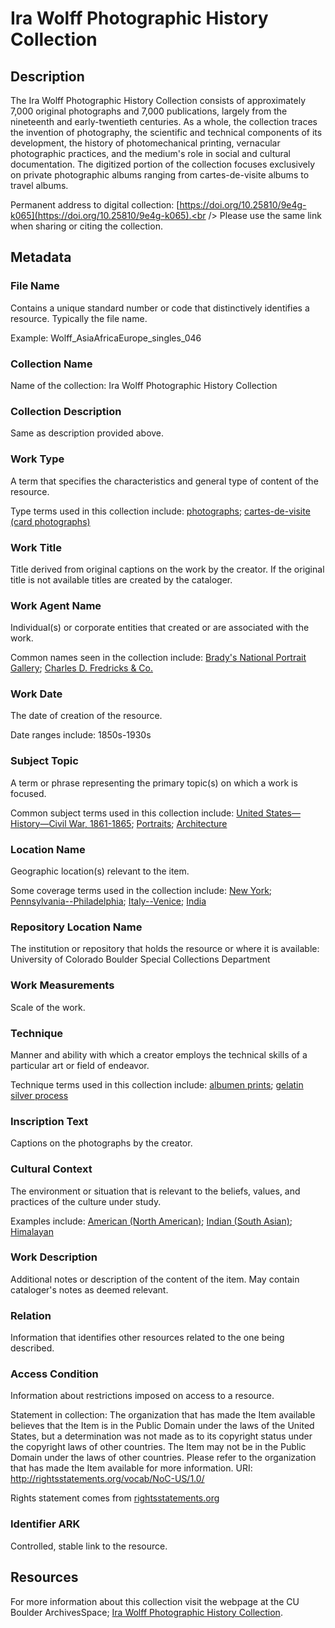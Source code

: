 # Ira Wolff Photographic History Collection
## Description
The Ira Wolff Photographic History Collection consists of approximately 7,000 original photographs and 7,000 publications, largely from the nineteenth and early-twentieth centuries. As a whole, the collection traces the invention of photography, the scientific and technical components of its development, the history of photomechanical printing, vernacular photographic practices, and the medium's role in social and cultural documentation. The digitized portion of the collection focuses exclusively on private photographic albums ranging from cartes-de-visite albums to travel albums. 

Permanent address to digital collection: [https://doi.org/10.25810/9e4g-k065](https://doi.org/10.25810/9e4g-k065).<br /> 
Please use the same link when sharing or citing the collection.
## Metadata
### File Name
Contains a unique standard number or code that distinctively identifies a resource. Typically the file name. 

Example: Wolff_AsiaAfricaEurope_singles_046
### Collection Name
Name of the collection: Ira Wolff Photographic History Collection
### Collection Description
Same as description provided above.
### Work Type
A term that specifies the characteristics and general type of content of the resource. 

Type terms used in this collection include: [photographs](http://vocab.getty.edu/page/aat/300046300); [cartes-de-visite (card photographs)](http://vocab.getty.edu/page/aat/300127141)
### Work Title
Title derived from original captions on the work by the creator. If the original title is not available titles are created by the cataloger.
### Work Agent Name
Individual(s) or corporate entities that created or are associated with the work. 

Common names seen in the collection include: [Brady's National Portrait Gallery](http://id.loc.gov/authorities/names/n85307564); [Charles D. Fredricks & Co.](http://id.loc.gov/authorities/names/no2009002447)
### Work Date
The date of creation of the resource. 

Date ranges include: 1850s-1930s
### Subject Topic
A term or phrase representing the primary topic(s) on which a work is focused. 

Common subject terms used in this collection include: [United States—History—Civil War, 1861-1865](http://id.loc.gov/authorities/subjects/sh85140205); [Portraits](http://id.worldcat.org/fast/1072324); [Architecture](http://id.worldcat.org/fast/813346)
### Location Name
Geographic location(s) relevant to the item. 

Some coverage terms used in the collection include: [New York](http://id.worldcat.org/fast/1210280); [Pennsylvania--Philadelphia](http://id.worldcat.org/fast/1204170); [Italy--Venice](http://id.worldcat.org/fast/1204473); [India](http://id.worldcat.org/fast/1210276)
### Repository Location Name
The institution or repository that holds the resource or where it is available: University of Colorado Boulder Special Collections Department
### Work Measurements
Scale of the work.
### Technique
Manner and ability with which a creator employs the technical skills of a particular art or field of endeavor. 

Technique terms used in this collection include: [albumen prints](http://vocab.getty.edu/page/aat/300127121); [gelatin silver process](http://vocab.getty.edu/page/aat/300139114)
### Inscription Text
Captions on the photographs by the creator.
### Cultural Context
The environment or situation that is relevant to the beliefs, values, and practices of the culture under study.

Examples include: [American (North American)](http://vocab.getty.edu/page/aat/300107956); [Indian (South Asian)](http://vocab.getty.edu/page/aat/300018863); [Himalayan](http://vocab.getty.edu/page/aat/300018815)
### Work Description
Additional notes or description of the content of the item. May contain cataloger's notes as deemed relevant.
### Relation
Information that identifies other resources related to the one being described.
### Access Condition
Information about restrictions imposed on access to a resource.

Statement in collection: The organization that has made the Item available believes that the Item is in the Public Domain under the laws of the United States, but a determination was not made as to its copyright status under the copyright laws of other countries. The Item may not be in the Public Domain under the laws of other countries. Please refer to the organization that has made the Item available for more information. URI: http://rightsstatements.org/vocab/NoC-US/1.0/

Rights statement comes from [rightsstatements.org](https://rightsstatements.org/page/1.0/?language=en)
### Identifier ARK
Controlled, stable link to the resource.
## Resources
For more information about this collection visit the webpage at the CU Boulder ArchivesSpace; [Ira Wolff Photographic History Collection](https://archives.colorado.edu/repositories/2/resources/2445).


